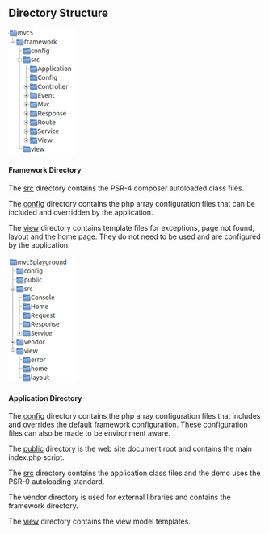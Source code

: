 ## Directory Structure
<div class="media media-left-sm-collapse">
  <div class="media-left">
    <a href="#">
      <img src="/images/framework-dir.png" width="134" height="250" alt="Directory Structure">
    </a>
  </div>
  <div class="media-body">
    <h4 id="framework-directory">Framework Directory</h4>
    <p>The <a href="https://github.com/mvc5/framework/tree/master/src">src</a> directory contains the PSR-4 composer autoloaded class files.</p>
    <p>The <a href="https://github.com/mvc5/framework/tree/master/config">config</a> directory contains the php array configuration files that can be included and overridden by the application.</p>
    <p>The <a href="https://github.com/mvc5/framework/tree/master/view">view</a> directory contains template files for exceptions, page not found, layout and the home page. They do not need to be used and are configured by the application.</p>    
  </div>
</div>
<div class="media media-left-sm-collapse">
  <div class="media-left">
    <a href="#">
      <img src="/images/application-dir.png" width="134" height="250" alt="Directory Structure">
    </a>
  </div>
  <div class="media-body">
  <h4 id="application-directory">Application Directory</h4>
    <p>The <a href="https://github.com/mvc5/application/tree/master/config">config</a> directory contains the php array configuration files that includes and overrides the default framework configuration. These configuration files can also be made to be environment aware.</p>
    <p>The <a href="https://github.com/mvc5/application/tree/master/public">public</a> directory is the web site document root and contains the main index.php script.</p>
    <p>The <a href="https://github.com/mvc5/application/tree/master/src">src</a> directory contains the application class files and the demo uses the PSR-0 autoloading standard.</p>
    <p>The vendor directory is used for external libraries and contains the framework directory.</p>
    <p>The <a href="https://github.com/mvc5/application/tree/master/view">view</a> directory contains the view model templates.</p>
  </div>
</div>
<style type="text/css">
@media (max-width: 360px) {
  .media-left-sm-collapse .media-left {
    display:none;
  }
  
  .media-left-sm-collapse .media-body {
    width:100%;
  }
}
</style>
